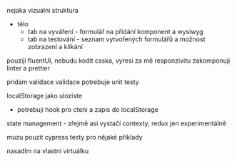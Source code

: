nejaka vizualni struktura

-   tělo
    -   tab na vyváření - formulář na přidání komponent a wysiwyg
    -   tab na testování - seznam vytvořených formulářů a možnost zobrazení a klikání

pouziji fluentUI, nebudu kodit csska, vyresi za mě responzivitu
zakomponuji linter a prettier

pridam validace
validace potrebuje unit testy

localStorage jako uloziste

-   potrebuji hook pro cteni a zapis do localStorage

state management - zřejmě asi vystačí contexty, redux jen experimentálně

muzu pouzit cypress testy pro nějaké příklady

nasadím na vlastní virtuálku
